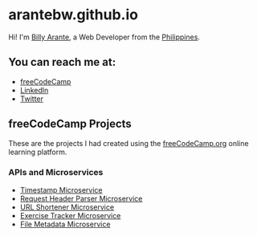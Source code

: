 # arantebw.github.io

Hi! I'm [Billy Arante](https://arantebw.github.io/build-a-personal-portfolio-webpage/), a Web Developer from the [Philippines](#).

## You can reach me at:  

- [freeCodeCamp](https://www.freecodecamp.org/arantebw)
- [LinkedIn](https://www.linkedin.com/in/billyarante/)
- [Twitter](https://twitter.com/arantebw)

## freeCodeCamp Projects

These are the projects I had created using the [freeCodeCamp.org](#) online learning platform.

### APIs and Microservices

- [Timestamp Microservice](#)
- [Request Header Parser Microservice](#)
- [URL Shortener Microservice](#)
- [Exercise Tracker Microservice](#)
- [File Metadata Microservice](#)
